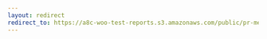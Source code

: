 ```yaml
---
layout: redirect
redirect_to: https://a8c-woo-test-reports.s3.amazonaws.com/public/pr-merge/40535/e2e/index.html
---
```


